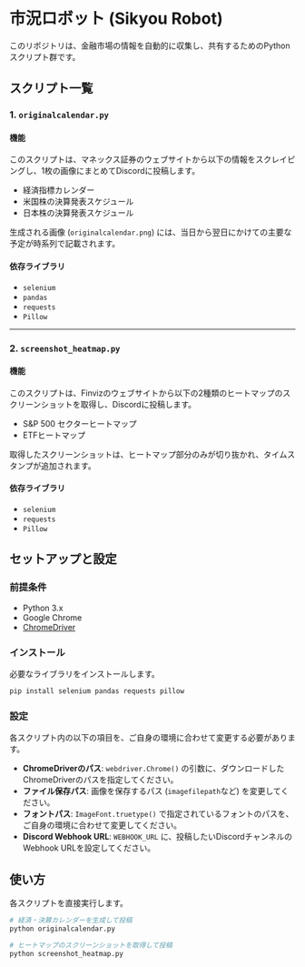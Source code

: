 # 市況ロボット (Sikyou Robot)

このリポジトリは、金融市場の情報を自動的に収集し、共有するためのPythonスクリプト群です。

## スクリプト一覧

### 1. `originalcalendar.py`

#### 機能
このスクリプトは、マネックス証券のウェブサイトから以下の情報をスクレイピングし、1枚の画像にまとめてDiscordに投稿します。
- 経済指標カレンダー
- 米国株の決算発表スケジュール
- 日本株の決算発表スケジュール

生成される画像 (`originalcalendar.png`) には、当日から翌日にかけての主要な予定が時系列で記載されます。

#### 依存ライブラリ
- `selenium`
- `pandas`
- `requests`
- `Pillow`

---

### 2. `screenshot_heatmap.py`

#### 機能
このスクリプトは、Finvizのウェブサイトから以下の2種類のヒートマップのスクリーンショットを取得し、Discordに投稿します。
- S&P 500 セクターヒートマップ
- ETFヒートマップ

取得したスクリーンショットは、ヒートマップ部分のみが切り抜かれ、タイムスタンプが追加されます。

#### 依存ライブラリ
- `selenium`
- `requests`
- `Pillow`

## セットアップと設定

### 前提条件
- Python 3.x
- Google Chrome
- [ChromeDriver](https://chromedriver.chromium.org/downloads)

### インストール
必要なライブラリをインストールします。
```bash
pip install selenium pandas requests pillow
```

### 設定
各スクリプト内の以下の項目を、ご自身の環境に合わせて変更する必要があります。

- **ChromeDriverのパス**: `webdriver.Chrome()` の引数に、ダウンロードしたChromeDriverのパスを指定してください。
- **ファイル保存パス**: 画像を保存するパス (`imagefilepath`など) を変更してください。
- **フォントパス**: `ImageFont.truetype()` で指定されているフォントのパスを、ご自身の環境に合わせて変更してください。
- **Discord Webhook URL**: `WEBHOOK_URL` に、投稿したいDiscordチャンネルのWebhook URLを設定してください。

## 使い方
各スクリプトを直接実行します。
```bash
# 経済・決算カレンダーを生成して投稿
python originalcalendar.py

# ヒートマップのスクリーンショットを取得して投稿
python screenshot_heatmap.py
```
